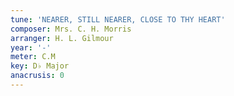 ```yaml
---
tune: 'NEARER, STILL NEARER, CLOSE TO THY HEART'
composer: Mrs. C. H. Morris
arranger: H. L. Gilmour
year: '-'
meter: C.M
key: D♭ Major
anacrusis: 0
---
```


